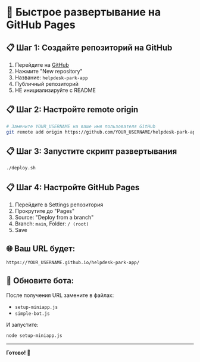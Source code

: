 # 🚀 Быстрое развертывание на GitHub Pages

## 📋 Шаг 1: Создайте репозиторий на GitHub

1. Перейдите на [GitHub](https://github.com)
2. Нажмите "New repository"
3. Название: `helpdesk-park-app`
4. Публичный репозиторий
5. НЕ инициализируйте с README

## 📋 Шаг 2: Настройте remote origin

```bash
# Замените YOUR_USERNAME на ваше имя пользователя GitHub
git remote add origin https://github.com/YOUR_USERNAME/helpdesk-park-app.git
```

## 📋 Шаг 3: Запустите скрипт развертывания

```bash
./deploy.sh
```

## 📋 Шаг 4: Настройте GitHub Pages

1. Перейдите в Settings репозитория
2. Прокрутите до "Pages"
3. Source: "Deploy from a branch"
4. Branch: `main`, Folder: `/ (root)`
5. Save

## 🌐 Ваш URL будет:

`https://YOUR_USERNAME.github.io/helpdesk-park-app/`

## 📱 Обновите бота:

После получения URL замените в файлах:
- `setup-miniapp.js`
- `simple-bot.js`

И запустите:
```bash
node setup-miniapp.js
```

---

**Готово! 🎉**
